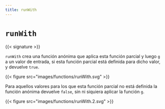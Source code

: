 ```yaml
---
title: runWith
---
```


# `runWith`

{{< signature >}}

`runWith` crea una función anónima que aplica esta función parcial y luego `g` a un valor de entrada, si esta función parcial está definida para dicho valor, y devuelve `true`.

{{< figure src="images/functions/runWith.svg" >}}

Para aquellos valores para los que esta función parcial no está definida la función anónima devuelve `false`, sin ni siquiera aplicar la función `g`.

{{< figure src="images/functions/runWith.2.svg" >}}
